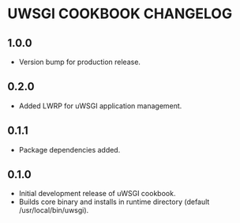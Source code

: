 UWSGI COOKBOOK CHANGELOG
========================

1.0.0
-----
- Version bump for production release.

0.2.0
-----
- Added LWRP for uWSGI application management.

0.1.1
-----
- Package dependencies added.

0.1.0
-----
- Initial development release of uWSGI cookbook.
- Builds core binary and installs in runtime directory (default /usr/local/bin/uwsgi).

